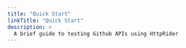 ```yaml
---
title: "Quick Start"
linkTitle: "Quick Start"
description: >
  A brief guide to testing Github APIs using HttpRider
---
```


